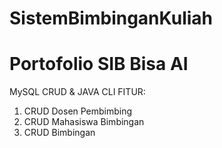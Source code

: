 # SistemBimbinganKuliah
# Portofolio SIB Bisa AI
MySQL CRUD &amp; JAVA CLI
FITUR:
 1. CRUD Dosen Pembimbing
 2. CRUD Mahasiswa Bimbingan
 3. CRUD Bimbingan

